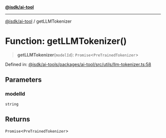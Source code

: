 [**@isdk/ai-tool**](../README.md)

***

[@isdk/ai-tool](../globals.md) / getLLMTokenizer

# Function: getLLMTokenizer()

> **getLLMTokenizer**(`modelId`): `Promise`\<`PreTrainedTokenizer`\>

Defined in: [@isdk/ai-tools/packages/ai-tool/src/utils/llm-tokenizer.ts:58](https://github.com/isdk/ai-tool.js/blob/209a87173b5eabb2f81db6ea9a6784f34c24e271/src/utils/llm-tokenizer.ts#L58)

## Parameters

### modelId

`string`

## Returns

`Promise`\<`PreTrainedTokenizer`\>
